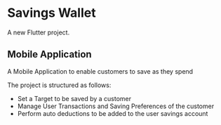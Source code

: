 # Savings Wallet

A new Flutter project.

## Mobile Application

A Mobile Application to enable customers to save as they spend

The project is structured as follows:

- Set a Target to be saved by a customer
- Manage User Transactions and Saving Preferences of the customer
- Perform auto deductions to be added to the user savings account


